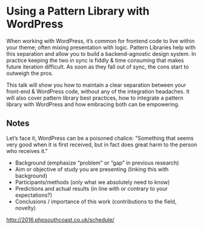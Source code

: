 # Using a Pattern Library with WordPress

When working with WordPress, it’s common for frontend code to live within your theme; often mixing presentation with logic. Pattern Libraries help with this separation and allow you to build a backend-agnostic design system. In practice keeping the two in sync is fiddly & time consuming that makes future iteration difficult. As soon as they fall out of sync, the cons start to outweigh the pros.

This talk will show you how to maintain a clear separation between your front-end & WordPress code, without any of the integration headaches. It will also cover pattern library best practices, how to integrate a pattern library with WordPress and how embracing both can be empowering.

## Notes

Let’s face it, WordPress can be a poisoned chalice: "Something that seems very good when it is first received, but in fact does great harm to the person who receives it."

- Background (emphasize “problem” or “gap” in previous research)
- Aim or objective of study you are presenting (linking this with background)
- Participants/methods (only what we absolutely need to know)
- Predictions and actual results (in line with or contrary to your expectations?)
- Conclusions / importance of this work (contributions to the field, novelty)

http://2016.phpsouthcoast.co.uk/schedule/
